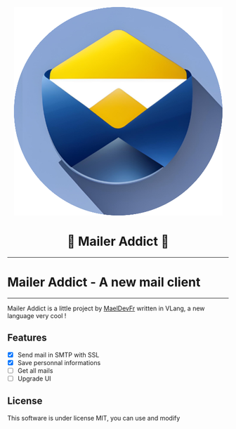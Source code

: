 <p align="center">
  <img src="/docs/logo.png" alt="Sublime's custom image"/>
  <h1 align="center">📧 Mailer Addict 📧</h1>
</p>

---

# Mailer Addict - A new mail client

---

Mailer Addict is a little project by [MaelDevFr](https://github.com/MaelDevFr) written in VLang, a new language very cool !


## Features

- [x] Send mail in SMTP with SSL
- [x] Save personnal informations
- [ ] Get all mails
- [ ] Upgrade UI

## License

This software is under license MIT, you can use and modify
